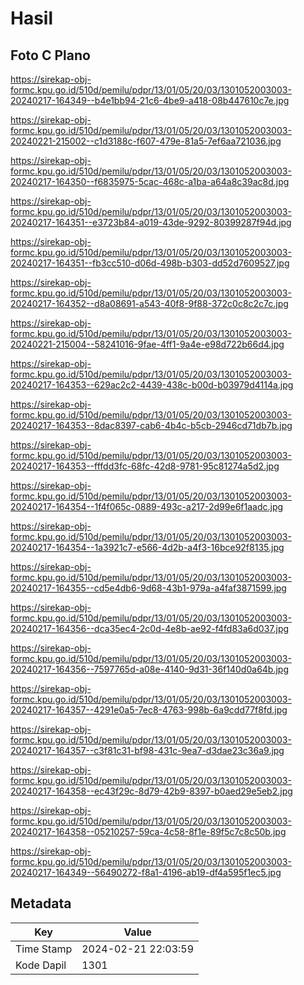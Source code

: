 # Hasil

## Foto C Plano

https://sirekap-obj-formc.kpu.go.id/510d/pemilu/pdpr/13/01/05/20/03/1301052003003-20240217-164349--b4e1bb94-21c6-4be9-a418-08b447610c7e.jpg

https://sirekap-obj-formc.kpu.go.id/510d/pemilu/pdpr/13/01/05/20/03/1301052003003-20240221-215002--c1d3188c-f607-479e-81a5-7ef6aa721036.jpg

https://sirekap-obj-formc.kpu.go.id/510d/pemilu/pdpr/13/01/05/20/03/1301052003003-20240217-164350--f6835975-5cac-468c-a1ba-a64a8c39ac8d.jpg

https://sirekap-obj-formc.kpu.go.id/510d/pemilu/pdpr/13/01/05/20/03/1301052003003-20240217-164351--e3723b84-a019-43de-9292-80399287f94d.jpg

https://sirekap-obj-formc.kpu.go.id/510d/pemilu/pdpr/13/01/05/20/03/1301052003003-20240217-164351--fb3cc510-d06d-498b-b303-dd52d7609527.jpg

https://sirekap-obj-formc.kpu.go.id/510d/pemilu/pdpr/13/01/05/20/03/1301052003003-20240217-164352--d8a08691-a543-40f8-9f88-372c0c8c2c7c.jpg

https://sirekap-obj-formc.kpu.go.id/510d/pemilu/pdpr/13/01/05/20/03/1301052003003-20240221-215004--58241016-9fae-4ff1-9a4e-e98d722b66d4.jpg

https://sirekap-obj-formc.kpu.go.id/510d/pemilu/pdpr/13/01/05/20/03/1301052003003-20240217-164353--629ac2c2-4439-438c-b00d-b03979d4114a.jpg

https://sirekap-obj-formc.kpu.go.id/510d/pemilu/pdpr/13/01/05/20/03/1301052003003-20240217-164353--8dac8397-cab6-4b4c-b5cb-2946cd71db7b.jpg

https://sirekap-obj-formc.kpu.go.id/510d/pemilu/pdpr/13/01/05/20/03/1301052003003-20240217-164353--fffdd3fc-68fc-42d8-9781-95c81274a5d2.jpg

https://sirekap-obj-formc.kpu.go.id/510d/pemilu/pdpr/13/01/05/20/03/1301052003003-20240217-164354--1f4f065c-0889-493c-a217-2d99e6f1aadc.jpg

https://sirekap-obj-formc.kpu.go.id/510d/pemilu/pdpr/13/01/05/20/03/1301052003003-20240217-164354--1a3921c7-e566-4d2b-a4f3-16bce92f8135.jpg

https://sirekap-obj-formc.kpu.go.id/510d/pemilu/pdpr/13/01/05/20/03/1301052003003-20240217-164355--cd5e4db6-9d68-43b1-979a-a4faf3871599.jpg

https://sirekap-obj-formc.kpu.go.id/510d/pemilu/pdpr/13/01/05/20/03/1301052003003-20240217-164356--dca35ec4-2c0d-4e8b-ae92-f4fd83a6d037.jpg

https://sirekap-obj-formc.kpu.go.id/510d/pemilu/pdpr/13/01/05/20/03/1301052003003-20240217-164356--7597765d-a08e-4140-9d31-36f140d0a64b.jpg

https://sirekap-obj-formc.kpu.go.id/510d/pemilu/pdpr/13/01/05/20/03/1301052003003-20240217-164357--4291e0a5-7ec8-4763-998b-6a9cdd77f8fd.jpg

https://sirekap-obj-formc.kpu.go.id/510d/pemilu/pdpr/13/01/05/20/03/1301052003003-20240217-164357--c3f81c31-bf98-431c-9ea7-d3dae23c36a9.jpg

https://sirekap-obj-formc.kpu.go.id/510d/pemilu/pdpr/13/01/05/20/03/1301052003003-20240217-164358--ec43f29c-8d79-42b9-8397-b0aed29e5eb2.jpg

https://sirekap-obj-formc.kpu.go.id/510d/pemilu/pdpr/13/01/05/20/03/1301052003003-20240217-164358--05210257-59ca-4c58-8f1e-89f5c7c8c50b.jpg

https://sirekap-obj-formc.kpu.go.id/510d/pemilu/pdpr/13/01/05/20/03/1301052003003-20240217-164349--56490272-f8a1-4196-ab19-df4a595f1ec5.jpg


## Metadata

| Key        | Value               |
| ---------- | ------------------- |
| Time Stamp | 2024-02-21 22:03:59 |
| Kode Dapil | 1301                |



